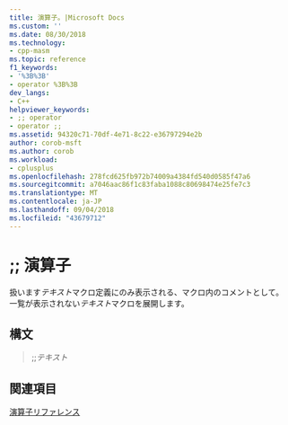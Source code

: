 ```yaml
---
title: 演算子。|Microsoft Docs
ms.custom: ''
ms.date: 08/30/2018
ms.technology:
- cpp-masm
ms.topic: reference
f1_keywords:
- '%3B%3B'
- operator %3B%3B
dev_langs:
- C++
helpviewer_keywords:
- ;; operator
- operator ;;
ms.assetid: 94320c71-70df-4e71-8c22-e36797294e2b
author: corob-msft
ms.author: corob
ms.workload:
- cplusplus
ms.openlocfilehash: 278fcd625fb972b74009a4384fd540d0585f47a6
ms.sourcegitcommit: a7046aac86f1c83faba1088c80698474e25fe7c3
ms.translationtype: MT
ms.contentlocale: ja-JP
ms.lasthandoff: 09/04/2018
ms.locfileid: "43679712"
---
```

# <a name="operator-"></a>;; 演算子

扱います*テキスト*マクロ定義にのみ表示される、マクロ内のコメントとして。 一覧が表示されない*テキスト*マクロを展開します。

## <a name="syntax"></a>構文

> ;;*テキスト*

## <a name="see-also"></a>関連項目

[演算子リファレンス](../../assembler/masm/operators-reference.md)<br/>